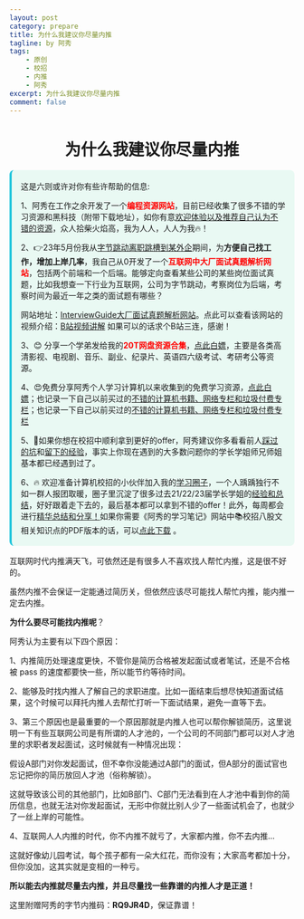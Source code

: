 ```yaml
---
layout: post
category: prepare
title: 为什么我建议你尽量内推
tagline: by 阿秀
tags:
    - 原创
    - 校招
    - 内推
    - 阿秀
excerpt: 为什么我建议你尽量内推
comment: false
---
```


## <h1 align="center">为什么我建议你尽量内推</h1>

<div style="border-color: #24C6DC;
            background-color: #e9f9f3;         
            margin: 1rem 0;
        padding: .25rem 1rem;
        border-left-width: .3rem;
        border-left-style: solid;
        border-radius: .5rem;
        color: inherit;">
  <p>这是六则或许对你有些许帮助的信息:</p>
<p>1、阿秀在工作之余开发了一个<span style="font-weight:bold;color:red">编程资源网站</span>，目前已经收集了很多不错的学习资源和黑科技（附带下载地址），如你有意<a href="https://www.cxypron.com/home" target="_blank">欢迎体验以及推荐自己认为不错的资源</a>，众人拾柴火焰高，我为人人，人人为我🔥！</p>  <p>2、👉23年5月份我从<a style="text-decoration: underline" href="https://mp.weixin.qq.com/s/zKItpGwIkHKK4g2aOlL2rA" target="_blank">字节跳动离职跳槽到某外企</a>期间，为<span style="font-weight:bold">方便自己找工作，增加上岸几率</span>，我自己从0开发了一个<span style="font-weight:bold;color:red">互联网中大厂面试真题解析网站</span>，包括两个前端和一个后端。能够定向查看某些公司的某些岗位面试真题，比如我想查一下行业为互联网，公司为字节跳动，考察岗位为后端，考察时间为最近一年之类的面试题有哪些？
<div align="center">
</div>网站地址：<a style="text-decoration: underline" href="https://top.interviewguide.cn/" target="_blank">InterviewGuide大厂面试真题解析网站</a>。点此可以查看该网站的视频介绍：<a style="text-decoration: underline" href="https://www.bilibili.com/video/BV1f94y1C7BL" target="_blank">B站视频讲解</a>   如果可以的话求个B站三连，感谢！
  </p>3、😊
    分享一个学弟发给我的<span style="font-weight:bold;color:red">20T网盘资源合集</span>，<a style="text-decoration: underline" href="https://docs.qq.com/sheet/DY3VPVklVaFFMcUZ4?tab=9h5afr" target="_blank">点此白嫖</a>，主要是各类高清影视、电视剧、音乐、副业、纪录片、英语四六级考试、考研考公等资源。
  </p>
  <p>4、😍免费分享阿秀个人学习计算机以来收集到的免费学习资源，<a style="text-decoration: underline" href="/notes/07-resources/01-free/01-introduce.html" target="_blank">点此白嫖</a>；也记录一下自己以前买过的<a style="text-decoration: underline" href="/notes/07-resources/02-precious.html" target="_blank">不错的计算机书籍、网络专栏和垃圾付费专栏</a>；也记录一下自己以前买过的<a style="text-decoration: underline" href="/notes/07-resources/02-precious.html" target="_blank">不错的计算机书籍、网络专栏和垃圾付费专栏</a>
  </p>
  <p>5、🚀如果你想在校招中顺利拿到更好的offer，阿秀建议你多看看前人<a style="text-decoration: underline" href="https://www.yuque.com/tuobaaxiu/httmmc/npg1k81zeq4wfpyz" target="_blank">踩过的坑</a>和<a style="text-decoration: underline"  target="_blank" href="https://www.yuque.com/tuobaaxiu/httmmc/gge9ppd0mbu2d3dp">留下的经验</a>，事实上你现在遇到的大多数问题你的学长学姐师兄师姐基本都已经遇到过了。
  </p>
  <p>6、🔥 欢迎准备计算机校招的小伙伴加入我的<a  style="text-decoration: underline" href="https://www.yuque.com/tuobaaxiu/httmmc/xg0otqvc17wfx4u9" target="_blank">学习圈子</a>，一个人踽踽独行不如一群人报团取暖，圈子里沉淀了很多过去21/22/23届学长学姐的<a  style="text-decoration: underline" href="https://www.yuque.com/tuobaaxiu/httmmc/gge9ppd0mbu2d3dp" target="_blank">经验和总结</a>，好好跟着走下去的，最后基本都可以拿到不错的offer！此外，每周都会进行<a  style="text-decoration: underline" href="https://www.yuque.com/tuobaaxiu/httmmc/npg1k81zeq4wfpyz" target="_blank">精华总结和分享！</a>如果你需要《阿秀的学习笔记》网站中📚︎校招八股文相关知识点的PDF版本的话，可以<a style="text-decoration: underline" href="https://www.yuque.com/tuobaaxiu/httmmc/qs0yn66apvkzw0ps" target="_blank">点此下载</a> 。</p>   </div>

互联网时代内推满天飞，可依然还是有很多人不喜欢找人帮忙内推，这是很不好的。

虽然内推不会保证一定能通过简历关，但依然应该尽可能找人帮忙内推，能内推一定去内推。

**为什么要尽可能找内推呢**？

阿秀认为主要有以下四个原因：

1、内推简历处理速度更快，不管你是简历合格被发起面试或者笔试，还是不合格被 pass 的速度都要快一些，所以能节约等待时间。

2、能够及时找内推人了解自己的求职进度。比如一面结束后想尽快知道面试结果，这个时候可以拜托内推人去帮忙打听一下面试结果，避免一直等下去。

3、第三个原因也是最重要的一个原因那就是内推人也可以帮你解锁简历，这里说明一下有些互联网公司是有所谓的人才池的，一个公司的不同部门都可以对人才池里的求职者发起面试，这时候就有一种情况出现：

假设A部门对你发起面试，但不幸你没能通过A部门的面试，但A部分的面试官也忘记把你的简历放回人才池（俗称解锁）。

这就导致该公司的其他部门，比如B部门、C部门无法看到在人才池中看到你的简历信息，也就无法对你发起面试，无形中你就比别人少了一些面试机会了，也就少了一丝上岸的可能性。



4、互联网人人内推的时代，你不内推不就亏了，大家都内推，你不去内推...

这就好像幼儿园考试，每个孩子都有一朵大红花，而你没有；大家高考都加十分，但你没加，这其实就是变相的一种亏。



**所以能去内推就尽量去内推，并且尽量找一些靠谱的内推人才是正道！**

这里附赠阿秀的字节内推码：**RQ9JR4D**，保证靠谱！



